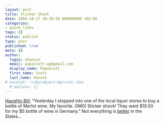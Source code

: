```yaml
---
layout: post
title: Sticker Shock
date: 2004-10-17 10:20:50.000000000 +02:00
categories:
- quick links
tags: []
status: publish
type: post
published: true
meta: {}
author:
  login: shanson
  email: papascott-wp@gmail.com
  display_name: PapaScott
  first_name: Scott
  last_name: Hanson
# excerpt: !ruby/object:Hpricot::Doc
  # options: {}
---
```

<p><a href="http://www.haughty.us/blog/archives/2004/10/was_that_a_comp.html" title="Haughty Bill's - View of Life: Was That......Ummmm..... A Compliment? ;-)">Haughty Bill:</a> "Yesterday I stopped into one of the local liquor stores to buy a bottle of Merlot wine. My favorite. OMG! Sticker shock! They want $10.50 for my $5 bottle of wine in Germany." Not everything is <a href="http://www.haughty.us/blog/archives/2004/10/a_case_of_admis.html" title="Haughty Bill's - View of Life: A Case of Admission!">better</a> in the States...</p>
